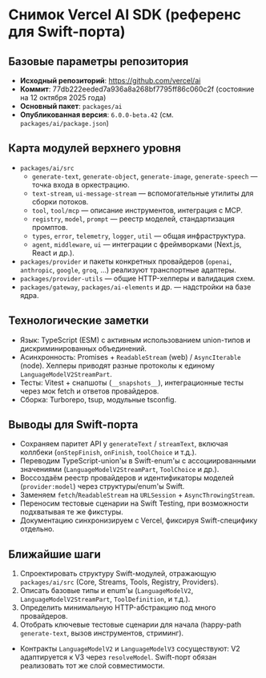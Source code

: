 # Снимок Vercel AI SDK (референс для Swift-порта)

## Базовые параметры репозитория
- **Исходный репозиторий**: https://github.com/vercel/ai
- **Коммит**: 77db222eeded7a936a8a268bf7795ff86c060c2f (состояние на 12 октября 2025 года)
- **Основный пакет**: `packages/ai`
- **Опубликованная версия**: `6.0.0-beta.42` (см. `packages/ai/package.json`)

## Карта модулей верхнего уровня
- `packages/ai/src`
  - `generate-text`, `generate-object`, `generate-image`, `generate-speech` — точка входа в оркестрацию.
  - `text-stream`, `ui-message-stream` — вспомогательные утилиты для сборки потоков.
  - `tool`, `tool/mcp` — описание инструментов, интеграция с MCP.
  - `registry`, `model`, `prompt` — реестр моделей, стандартизация промптов.
  - `types`, `error`, `telemetry`, `logger`, `util` — общая инфраструктура.
  - `agent`, `middleware`, `ui` — интеграции с фреймворками (Next.js, React и др.).
- `packages/provider` и пакеты конкретных провайдеров (`openai`, `anthropic`, `google`, `groq`, …) реализуют транспортные адаптеры.
- `packages/provider-utils` — общие HTTP-хелперы и валидация схем.
- `packages/gateway`, `packages/ai-elements` и др. — надстройки на базе ядра.

## Технологические заметки
- Язык: TypeScript (ESM) с активным использованием union-типов и дискриминированных объединений.
- Асинхронность: Promises + `ReadableStream` (web) / `AsyncIterable` (node). Хелперы приводят разные протоколы к единому `LanguageModelV2StreamPart`.
- Тесты: Vitest + снапшоты (`__snapshots__`), интеграционные тесты через мок fetch и ответов провайдеров.
- Сборка: Turborepo, tsup, модульные tsconfig.

## Выводы для Swift-порта
- Сохраняем паритет API у `generateText` / `streamText`, включая коллбеки (`onStepFinish`, `onFinish`, `toolChoice` и т.д.).
- Переводим TypeScript-union'ы в Swift-enum'ы с ассоциированными значениями (`LanguageModelV2StreamPart`, `ToolChoice` и др.).
- Воссоздаём реестр провайдеров и идентификаторы моделей (`provider:model`) через структуры/enum'ы Swift.
- Заменяем `fetch`/`ReadableStream` на `URLSession` + `AsyncThrowingStream`.
- Переносим тестовые сценарии на Swift Testing, при возможности подхватывая те же фикстуры.
- Документацию синхронизируем с Vercel, фиксируя Swift-специфику отдельно.

## Ближайшие шаги
1. Спроектировать структуру Swift-модулей, отражающую `packages/ai/src` (Core, Streams, Tools, Registry, Providers).
2. Описать базовые типы и enum'ы (`LanguageModelV2`, `LanguageModelV2StreamPart`, `ToolDefinition`, и т.д.).
3. Определить минимальную HTTP-абстракцию под много провайдеров.
4. Отобрать ключевые тестовые сценарии для начала (happy-path `generate-text`, вызов инструментов, стриминг).
- Контракты `LanguageModelV2` и `LanguageModelV3` сосуществуют: V2 адаптируется к V3 через `resolveModel`. Swift-порт обязан реализовать тот же слой совместимости.
